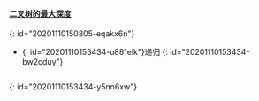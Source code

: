 #### [二叉树的最大深度](https://leetcode-cn.com/problems/maximum-depth-of-binary-tree/)
{: id="20201110150805-eqakx6n"}

* {: id="20201110153434-u881elk"}递归
{: id="20201110153434-bw2cduy"}

```

```
{: id="20201110153434-y5nn6xw"}

